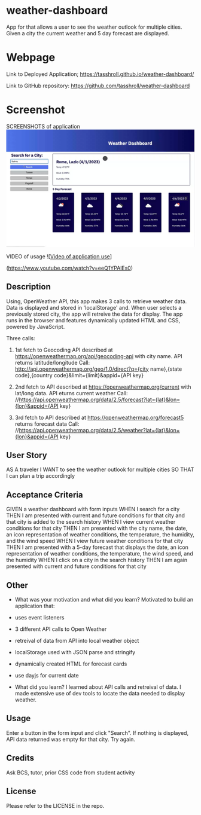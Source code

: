 # weather-dashboard

App for that allows a user to see the weather outlook for multiple cities. Given a city the current weather and 5 day forecast are displayed.

# Webpage
Link to Deployed Application;
https://tasshroll.github.io/weather-dashboard/

Link to GitHub repository:
https://github.com/tasshroll/weather-dashboard


# Screenshot
SCREENSHOTS of application
![Screenshot of application page.](Assets/images/weather-dashboard.png)

VIDEO of usage
![[Video of application use](https://img.youtube.com/vi/eeQ1YPAlEs0/0.jpg)]

(https://www.youtube.com/watch?v=eeQ1YPAlEs0)


## Description
Using, OpenWeather API, this app makes 3 calls to retrieve weather data. Data is displayed and stored in 'localStorage' and. When user selects a previously stored city, the app will retreive the data for display. The app runs in the browser and features dynamically updated HTML and CSS, powered by JavaScript.

Three calls:
1) 1st fetch to Geocoding API described at https://openweathermap.org/api/geocoding-api 
with city name. API returns latitude/longitude
Call: http://api.openweathermap.org/geo/1.0/direct?q={city name},{state code},{country code}&limit={limit}&appid={API key}

2) 2nd fetch to API described at https://openweathermap.org/current
with lat/long data. API eturns current weather
     Call:  //https://api.openweathermap.org/data/2.5/forecast?lat={lat}&lon={lon}&appid={API key}

3) 3rd fetch to API described at https://openweathermap.org/forecast5 returns forecast data
    Call: //https://api.openweathermap.org/data/2.5/weather?lat={lat}&lon={lon}&appid={API key}

## User Story

AS A traveler
I WANT to see the weather outlook for multiple cities
SO THAT I can plan a trip accordingly

## Acceptance Criteria

GIVEN a weather dashboard with form inputs
WHEN I search for a city
THEN I am presented with current and future conditions for that city and that city is added to the search history
WHEN I view current weather conditions for that city
THEN I am presented with the city name, the date, an icon representation of weather conditions, the temperature, the humidity, and the wind speed
WHEN I view future weather conditions for that city
THEN I am presented with a 5-day forecast that displays the date, an icon representation of weather conditions, the temperature, the wind speed, and the humidity
WHEN I click on a city in the search history
THEN I am again presented with current and future conditions for that city

## Other

- What was your motivation and what did you learn? 
Motivated to build an application that:
- uses event listeners
- 3 different API calls to Open Weather
- retreival of data from API into local weather object
- localStorage used with JSON parse and stringify
- dynamically created HTML for forecast cards
- use dayjs for current date

- What did you learn?
I learned about API calls and retreival of data. I made extensive use of dev tools to locate the data needed to display weather.

## Usage
Enter a button in the form input and click "Search".
If nothing is displayed, API data returned was empty for that city. Try again.

## Credits
Ask BCS, tutor, prior CSS code from student activity

## License
Please refer to the LICENSE in the repo.

